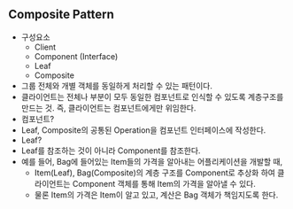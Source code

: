 ## Composite Pattern

* 구성요소
    * Client
    * Component (Interface)
    * Leaf
    * Composite
* 그룹 전체와 개별 객체를 동일하게 처리할 수 있는 패턴이다.
* 클라이언트는 전체나 부분이 모두 동일한 컴포넌트로 인식할 수 있도록 계층구조를 만드는 것. 즉, 클라이언트는 컴포넌트에게만 위임한다.
* 컴포넌트?
* Leaf, Composite의 공통된 Operation을 컴포넌트 인터페이스에 작성한다.
* Leaf?
* Leaf를 참조하는 것이 아니라 Component를 참조한다.
* 예를 들어, Bag에 들어있는 Item들의 가격을 알아내는 어플리케이션을 개발할 때,
    * Item(Leaf), Bag(Composite)의 계층 구조를 Component로 추상화 하여 클라이언트는 Component 객체를 통해 Item의 가격을 알아낼 수 있다.
    * 물론 Item의 가격은 Item이 알고 있고, 계산은 Bag 객체가 책임지도록 한다.